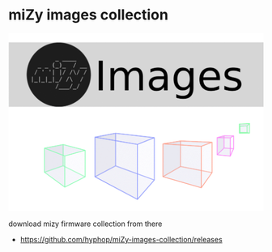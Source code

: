 # miZy images collection

![miZy - images](pics/mizy_images.gif)

download mizy firmware collection from there

+ https://github.com/hyphop/miZy-images-collection/releases

